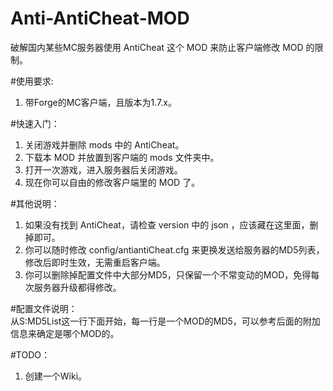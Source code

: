 # Anti-AntiCheat-MOD  
破解国内某些MC服务器使用 AntiCheat 这个 MOD 来防止客户端修改 MOD 的限制。  

#使用要求:  
1. 带Forge的MC客户端，且版本为1.7.x。  

#快速入门：  
1. 关闭游戏并删除 mods 中的 AntiCheat。  
2. 下载本 MOD 并放置到客户端的 mods 文件夹中。  
3. 打开一次游戏，进入服务器后关闭游戏。  
4. 现在你可以自由的修改客户端里的 MOD 了。  

#其他说明：  
1. 如果没有找到 AntiCheat，请检查 version 中的 json ，应该藏在这里面，删掉即可。  
2. 你可以随时修改 config/antiantiCheat.cfg 来更换发送给服务器的MD5列表，修改后即时生效，无需重启客户端。  
3. 你可以删除掉配置文件中大部分MD5，只保留一个不常变动的MOD，免得每次服务器升级都得修改。  

#配置文件说明：  
从S:MD5List这一行下面开始，每一行是一个MOD的MD5，可以参考后面的附加信息来确定是哪个MOD的。  

#TODO：  
1. 创建一个Wiki。    
